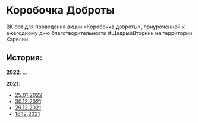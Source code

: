 # Коробочка Доброты
ВК бот для проведения акции «Коробочка доброты», приуроченной к ежегодному дню благотворительности #ЩедрыйВторник на территории Карелии

## История:
**2022**:
...

**2021**:
* [25.01.2022](https://vk.com/wall-200512715_658)
* [30.12.2021](https://vk.com/wall-200512715_628)
* [29.12.2021](https://vk.com/wall-200512715_623)
* [16.12.2021](https://vk.com/wall-200512715_600)
